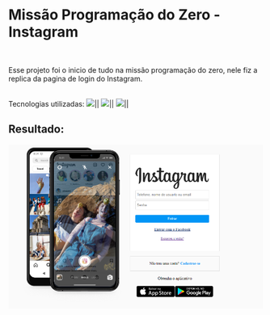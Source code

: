 <h1>Missão Programação do Zero - Instagram</h1>
<br>
<p>Esse projeto foi o inicio de tudo na missão programação do zero, nele fiz a replica da pagina de login do Instagram.</p>
<br>
<div>
Tecnologias utilizadas:
<img src="https://img.shields.io/badge/HTML5-E34F26?style=for-the-badge&logo=html5&logoColor=white">||
<img src="https://img.shields.io/badge/CSS3-1572B6?style=for-the-badge&logo=css3&logoColor=white">||
<img src="https://img.shields.io/badge/JavaScript-F7DF1E?style=for-the-badge&logo=javascript&logoColor=black">||
</div>
<h2> Resultado: </h2>
<img src="https://github.com/WilliannAraujo/MPZ/blob/master/img/print-mpz.png?raw=true"> 
